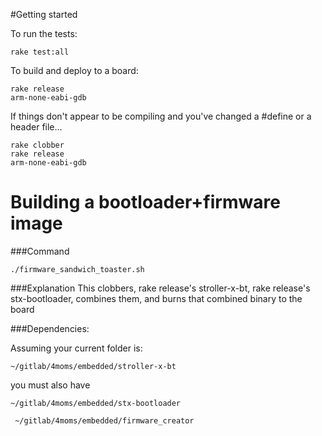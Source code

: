 #Getting started

To run the tests:
```
rake test:all
```

To build and deploy to a board:
```
rake release
arm-none-eabi-gdb
```

If things don't appear to be compiling and you've changed a #define or a header file...
```
rake clobber
rake release
arm-none-eabi-gdb
```


# Building a bootloader+firmware image
###Command
```
./firmware_sandwich_toaster.sh
```

###Explanation
This clobbers, rake release's stroller-x-bt, rake release's stx-bootloader, combines them, and burns that combined binary to the board

###Dependencies:

Assuming your current folder is:

`~/gitlab/4moms/embedded/stroller-x-bt`

you must also have

`~/gitlab/4moms/embedded/stx-bootloader`

` ~/gitlab/4moms/embedded/firmware_creator`
